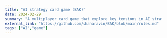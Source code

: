 ```yaml
---
title: "AI strategy card game (BAK)"
date: 2024-02-29
summary: "A multiplayer card game that explore key tensions in AI strategy and race dynamics. Designed to be played with a regular card deck."
external_link: "https://github.com/shaharavin/BAK/blob/main/rules.md"
tags: ["AI","game"]
---
```


